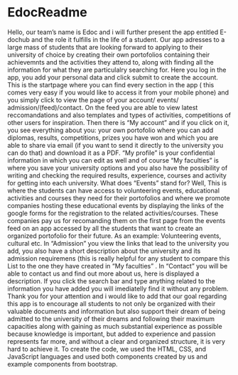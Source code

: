 # EdocReadme
Hello, our team’s name is Edoc and i will further present the app entitled E-dochub 
and the role it fulfills in the life of a student. Our app adresses to a large mass of students 
that are looking forward to applying to their university of choice by creating their own 
portofolios containing their achievemnts and the activities they attend to, along with finding 
all the information for what they are particulalry searching for. 
Here you log in the app, you add your personal data and click submit to create the 
account. 
This is the startpage where you can find every section in the app ( this comes very 
easy if you would like to access it from your mobile phone) and you simply click to view the 
page of your account/ events/ admission/(feed)/contact. 
On the feed you are able to view latest reccomandations and also templates and 
types of activities, competitions of other users for inspiration. 
Then there is “My account” and if you click on it, you see everything about you: your 
own portofolio where you can add diplomas, results, competitions, prizes you have won and 
which you are able to share via email (if you want to send it directly to the university you can 
do that) and download it as a PDF. 
“My profile” is your confidential information in which you can edit as well and of 
course “My faculties” is where you save your university options and you also have the 
possibility of writing and checking the required results, experience, courses and activity for 
getting into each university. 
What does “Events” stand for? Well, This is where the students can have access to 
volunteering events, educational activities and courses they need for their portofolios and 
where we promote companies hosting these educational events by displaying the links of the 
google forms for the registration to the related activities/courses. These companies pay us 
for recomanding them on the first page from the events feed on an app accessed by all the 
students that want to create an organized portofolio for their future. As an example: 
Volunteering events, cultural etc. 
In “Admission” you view the links that lead to the university you add, you also have a 
short description about the university and its admission requiremens (this is really helpful for 
any student to compare this List to the one they have created in “My faculties” . 
In “Contact” you will be able to contact us and find out more about us, here is 
displayed a description. If you click the search bar and type anything related to the 
information you have added you will imediatelly find it without any problem. 
Thank you for your attention and i would like to add that our goal regarding this app 
is to encourage all students to not only be organized with their valuable documents and 
information but also support their dream of being admitted to the university of their dreams 
and following their maximum capacities along with gaining as much substantial experience as 
possible because knowledge is important, but added to experience and passion represents 
far more, and without a clear and organized structure, it is very hard to achieve it.
To create the code, we used the HTML, CSS, and JavaScript languages and used both 
components created by us and example components from bootstrap.
